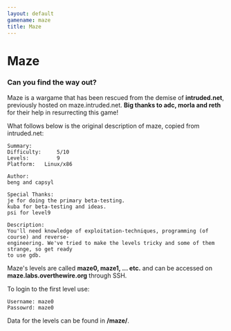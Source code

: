 ```yaml
---
layout: default
gamename: maze
title: Maze
---
```


Maze
====

### Can you find the way out?

Maze is a wargame that has been rescued from the demise of
**intruded.net**, previously hosted on maze.intruded.net. **Big thanks
to adc, morla and reth** for their help in resurrecting this game!

What follows below is the original description of maze, copied from
intruded.net:

    Summary:
    Difficulty:     5/10
    Levels:         9
    Platform:   Linux/x86

    Author:
    beng and capsyl

    Special Thanks:
    je for doing the primary beta-testing.
    kuba for beta-testing and ideas.
    psi for level9

    Description:
    You'll need knowledge of exploitation-techniques, programming (of course) and reverse-
    engineering. We've tried to make the levels tricky and some of them strange, so get ready
    to use gdb.

Maze's levels are called **maze0, maze1, ... etc.** and can be accessed
on **maze.labs.overthewire.org** through SSH.

To login to the first level use:

    Username: maze0
    Passowrd: maze0

Data for the levels can be found in **/maze/**.
